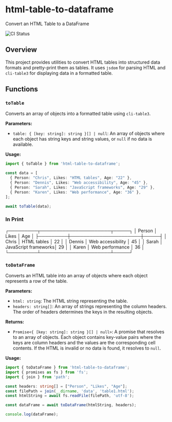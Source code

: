 # html-table-to-dataframe

Convert an HTML Table to a DataFrame

![CI Status](https://github.com/serialbandicoot/html-table-to-dataframe/actions/workflows/ci.yml/badge.svg)

## Overview

This project provides utilities to convert HTML tables into structured data formats and pretty-print them as tables. It uses `jsdom` for parsing HTML and `cli-table3` for displaying data in a formatted table.

## Functions

### `toTable`

Converts an array of objects into a formatted table using `cli-table3`.

**Parameters:**

- `table: { [key: string]: string }[] | null`: An array of objects where each object has string keys and string values, or `null` if no data is available.

**Usage:**

```typescript
import { toTable } from 'html-table-to-dataframe';

const data = [
  { Person: "Chris", Likes: "HTML tables", Age: "22" },
  { Person: "Dennis", Likes: "Web accessibility", Age: "45" },
  { Person: "Sarah", Likes: "JavaScript frameworks", Age: "29" },
  { Person: "Karen", Likes: "Web performance", Age: "36" },
];

await toTable(data);
```
### In Print

┌─────────┬──────────────────────┬─────┐
│ Person  │ Likes                │ Age │
├─────────┼──────────────────────┼─────┤
│ Chris   │ HTML tables          │ 22  │
│ Dennis  │ Web accessibility    │ 45  │
│ Sarah   │ JavaScript frameworks│ 29  │
│ Karen   │ Web performance      │ 36  │
└─────────┴──────────────────────┴─────┘

### `toDataFrame`

Converts an HTML table into an array of objects where each object represents a row of the table.

**Parameters:**

- `html: string`: The HTML string representing the table.
- `headers: string[]`: An array of strings representing the column headers. The order of headers determines the keys in the resulting objects.

**Returns:**

- `Promise<{ [key: string]: string }[] | null>`: A promise that resolves to an array of objects. Each object contains key-value pairs where the keys are column headers and the values are the corresponding cell contents. If the HTML is invalid or no data is found, it resolves to `null`.

**Usage:**

```typescript
import { toDataFrame } from 'html-table-to-dataframe';
import { promises as fs } from 'fs';
import { join } from 'path';

const headers: string[] = ["Person", "Likes", "Age"];
const filePath = join(__dirname, 'data', 'table1.html');
const htmlString = await fs.readFile(filePath, 'utf-8');

const dataFrame = await toDataFrame(htmlString, headers);

console.log(dataFrame);

